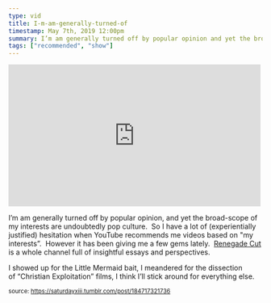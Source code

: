```yaml
---
type: vid
title: I-m-am-generally-turned-of
timestamp: May 7th, 2019 12:00pm
summary: I’m am generally turned off by popular opinion and yet the broadscope of my interests are undoubtedly pop culture  So I have a lot of experientiallI showed up for the Little Mermaid bait I meandered for the dissection of “Christian Exploitation” films I think I’ll stick around for everything els
tags: ["recommended", "show"]
---
```

<iframe width="500" height="281"  id="youtube_iframe" src="https://www.youtube.com/embed/-5uu6bUzI2c?feature=oembed&amp;enablejsapi=1&amp;origin=http://safe.txmblr.com&amp;wmode=opaque" frameborder="0" allow="accelerometer; autoplay; clipboard-write; encrypted-media; gyroscope; picture-in-picture" allowfullscreen></iframe>                    
                                            
I’m am generally turned off by popular opinion, and yet the broad-scope of my interests are undoubtedly pop culture.  So I have a lot of (experientially justified) hesitation when YouTube recommends me videos based on "my interests”.  However it has been giving me a few gems lately.  <a href="https://www.youtube.com/channel/UC9infsKo33_2LUoiqXGgQWg" target="_blank">Renegade Cut</a> is a whole channel full of insightful essays and perspectives.  

I showed up for the Little Mermaid bait, I meandered for the dissection of “Christian Exploitation” films, I think I’ll stick around for everything else.
 
                                                    
<small>source: https://saturdayxiii.tumblr.com/post/184717321736</small>